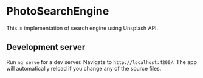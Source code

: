 # PhotoSearchEngine

This is implementation of search engine using Unsplash API.

## Development server

Run `ng serve` for a dev server. Navigate to `http://localhost:4200/`. The app will automatically reload if you change any of the source files.
